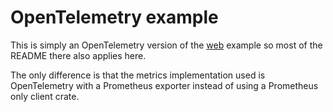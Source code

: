 # OpenTelemetry example

This is simply an OpenTelemetry version of the [web](../web) example so most of
the README there also applies here.

The only difference is that the metrics implementation used is OpenTelemetry
with a Prometheus exporter instead of using a Prometheus only client crate.
